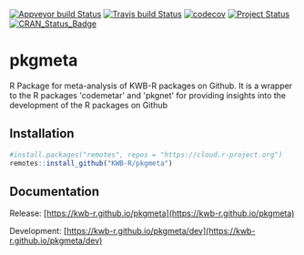 [![Appveyor build Status](https://ci.appveyor.com/api/projects/status/github/KWB-R/pkgmeta?branch=master&svg=true)](https://ci.appveyor.com/project/KWB-R/pkgmeta/branch/master)
[![Travis build Status](https://travis-ci.org/KWB-R/pkgmeta.svg?branch=master)](https://travis-ci.org/KWB-R/pkgmeta)
[![codecov](https://codecov.io/github/KWB-R/pkgmeta/branch/master/graphs/badge.svg)](https://codecov.io/github/KWB-R/pkgmeta)
[![Project Status](https://img.shields.io/badge/lifecycle-experimental-orange.svg)](https://www.tidyverse.org/lifecycle/#experimental)
[![CRAN_Status_Badge](https://www.r-pkg.org/badges/version/pkgmeta)](https://cran.r-project.org/package=pkgmeta)

# pkgmeta

R Package for meta-analysis of KWB-R packages
on Github. It is a wrapper to the R packages 'codemetar' and 'pkgnet'
for providing insights into the development of the R packages on
Github

## Installation

```r
#install.packages("remotes", repos = "https://cloud.r-project.org")
remotes::install_github("KWB-R/pkgmeta")
```

## Documentation

Release: [https://kwb-r.github.io/pkgmeta](https://kwb-r.github.io/pkgmeta)

Development: [https://kwb-r.github.io/pkgmeta/dev](https://kwb-r.github.io/pkgmeta/dev)
